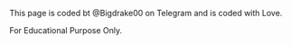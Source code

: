 This page is coded bt @Bigdrake00 on Telegram and is coded with Love.

For Educational Purpose Only.
